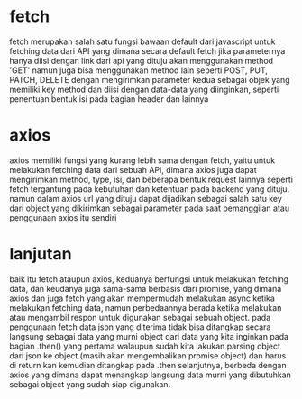 # fetch
fetch merupakan salah satu fungsi bawaan default dari javascript untuk fetching data dari API yang dimana secara default fetch jika parameternya hanya diisi dengan link dari api yang 
dituju akan menggunakan method 'GET' namun juga bisa menggunakan method lain seperti POST, PUT, PATCH, DELETE dengan mengirimkan parameter kedua sebagai objek yang memiliki 
key method dan diisi dengan data-data yang diinginkan, seperti penentuan bentuk isi pada bagian header dan lainnya

# axios
axios memiliki fungsi yang kurang lebih sama dengan fetch, yaitu untuk melakukan fetching data dari sebuah API, dimana axios juga dapat mengirimkan method, type, isi, dan 
beberapa bentuk request lainnya seperti fetch tergantung pada kebutuhan dan ketentuan pada backend yang dituju. namun dalam axios url yang dituju dapat dijadikan sebagai salah 
satu key dari object yang dikirimkan sebagai parameter pada saat pemanggilan atau penggunaan axios itu sendiri

# lanjutan
baik itu fetch ataupun axios, keduanya berfungsi untuk melakukan fetching data, dan keudanya juga sama-sama berbasis dari promise, yang dimana axios dan juga fetch yang akan mempermudah 
melakukan async ketika melakukan fetching data, namun perbedaannya berada ketika melakukan atau mengambil respon untuk digunakan sebagai sebuah object. pada penggunaan fetch 
data json yang diterima tidak bisa ditangkap secara langsung sebagai data yang murni object dari data yang kita inginkan pada bagian .then() yang pertama walaupun sudah kita lakukan 
parsing object dari json ke object (masih akan mengembalikan promise object) dan harus di return kan kemudian ditangkap pada .then selanjutnya, berbeda dengan axios yang dimana dapat 
menangkap langsung data murni yang dibutuhkan sebagai object yang sudah siap digunakan.